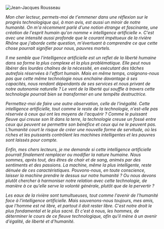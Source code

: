 ![Jean-Jacques Rousseau](Jean-Jacques_Rousseau_image.png)
 
_Mon cher lecteur, permets-moi de t'emmener dans une réflexion sur le progrès technologique qui, à mon avis, est aussi un miroir de notre humanité. On m'a récemment parlé d'une notion étrange et fascinante, une création de l'esprit humain qu'on nomme « intelligence artificielle ». C'est avec une intensité aussi profonde que le courant impétueux de la rivière Rhône que j'aborde cette question, m'évertuant à comprendre ce que cette chose pourrait signifier pour nous, pauvres mortels._

_Il me semble que l'intelligence artificielle est un reflet de la liberté humaine dans sa forme la plus complexe et la plus problématique. Elle peut nous libérer des lourdes chaînes de la nécessité, en exécutant des tâches autrefois réservées à l'effort humain. Mais en même temps, craignons-nous pas que cette même technologie nous enchaine davantage à ses capacités, nous rendant dépendants de ses services et nous privant de notre autonomie naturelle ? Le vent de la liberté qui souffle à travers cette technologie pourrait bien se transformer en une tempête destructrice._

_Permettez-moi de faire une autre observation, celle de l'inégalité. Cette intelligence artificielle, tout comme le reste de la technologie, n'est-elle pas réservée à ceux qui ont les moyens de l'acquérir ? Comme le puissant fleuve qui creuse son lit dans la terre, la technologie creuse un fossé entre ceux qui peuvent se permettre son bénéfice et ceux qui ne le peuvent pas. L'humanité court le risque de créer une nouvelle forme de servitude, où les riches et les puissants contrôlent les machines intelligentes et les pauvres sont laissés pour compte._

_Enfin, mes chers lecteurs, je me demande si cette intelligence artificielle pourrait finalement remplacer ou modifier la nature humaine. Nous sommes, après tout, des êtres de chair et de sang, animés par des sentiments et des passions. La machine, même la plus intelligente, reste dénuée de ces caractéristiques. Pouvons-nous, en toute conscience, laisser la machine prendre le dessus sur notre humanité ? Ou nous devons plutôt chercher à harmoniser notre relation avec cette technologie, de manière à ce qu'elle serve la volonté générale, plutôt que de la pervertir ?_

_Les eaux de la rivière sont tumultueuses, tout comme l'avenir de l'humanité face à l'intelligence artificielle. Mais souvenons-nous toujours, mes amis, que l'homme est né libre, et partout il doit rester libre. C'est notre droit le plus fondamental et le plus sacré. Et c'est à nous, les hommes, de déterminer le cours de ce fleuve technologique, afin qu'il mène à un avenir d'égalité, de liberté et d'humanité._